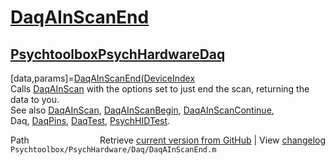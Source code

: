 # [DaqAInScanEnd](DaqAInScanEnd)
## [Psychtoolbox](Psychtoolbox)[PsychHardware](PsychHardware)[Daq](Daq)

[data,params]=[DaqAInScanEnd](DaqAInScanEnd)[(DeviceIndex]((DeviceIndex),options)  
Calls [DaqAInScan](DaqAInScan) with the options set to just end the scan, returning the  
data to you.   
See also [DaqAInScan](DaqAInScan), [DaqAInScanBegin](DaqAInScanBegin), [DaqAInScanContinue](DaqAInScanContinue),   
Daq, [DaqPins](DaqPins), [DaqTest](DaqTest), [PsychHIDTest](PsychHIDTest).  




<div class="code_header" style="text-align:right;">
  <span style="float:left;">Path&nbsp;&nbsp;</span> <span class="counter">Retrieve <a href=
  "https://raw.github.com/Psychtoolbox-3/Psychtoolbox-3/beta/Psychtoolbox/PsychHardware/Daq/DaqAInScanEnd.m">current version from GitHub</a> | View <a href=
  "https://github.com/Psychtoolbox-3/Psychtoolbox-3/commits/beta/Psychtoolbox/PsychHardware/Daq/DaqAInScanEnd.m">changelog</a></span>
</div>
<div class="code">
  <code>Psychtoolbox/PsychHardware/Daq/DaqAInScanEnd.m</code>
</div>

